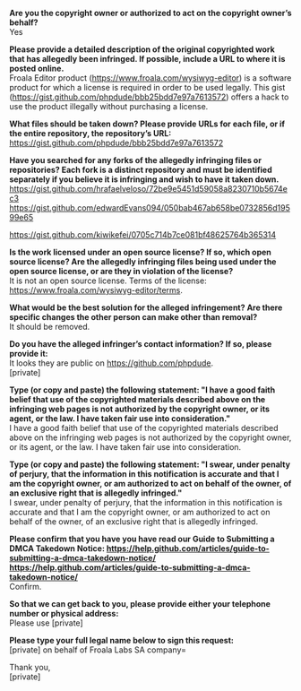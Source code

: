 **Are you the copyright owner or authorized to act on the copyright owner’s behalf?**  
Yes

**Please provide a detailed description of the original copyrighted work that has allegedly been infringed. If possible, include a URL to where it is posted online.**  
Froala Editor product (https://www.froala.com/wysiwyg-editor) is a software product for which a license is required in order to be used legally. This gist (https://gist.github.com/phpdude/bbb25bdd7e97a7613572) offers a hack to use the product illegally without purchasing a license.

**What files should be taken down? Please provide URLs for each file, or if the entire repository, the repository’s URL:**  
https://gist.github.com/phpdude/bbb25bdd7e97a7613572 

**Have you searched for any forks of the allegedly infringing files or repositories? Each fork is a distinct repository and must be identified separately if you believe it is infringing and wish to have it taken down.**  
https://gist.github.com/hrafaelveloso/72be9e5451d59058a8230710b5674ec3  
https://gist.github.com/edwardEvans094/050bab467ab658be0732856d19599e65

https://gist.github.com/kiwikefei/0705c714b7ce081bf48625764b365314 

**Is the work licensed under an open source license? If so, which open source license? Are the allegedly infringing files being used under the open source license, or are they in violation of the license?**  
It is not an open source license. Terms of the license: https://www.froala.com/wysiwyg-editor/terms.  

**What would be the best solution for the alleged infringement? Are there specific changes the other person can make other than removal?**  
It should be removed.

**Do you have the alleged infringer’s contact information? If so, please provide it:**  
It looks they are public on https://github.com/phpdude.  
[private]  

**Type (or copy and paste) the following statement: "I have a good faith belief that use of the copyrighted materials described above on the infringing web pages is not authorized by the copyright owner, or its agent, or the law. I have taken fair use into consideration."**  
I have a good faith belief that use of the copyrighted materials described above on the infringing web pages is not authorized by the copyright owner, or its agent, or the law. I have taken fair use into consideration.

**Type (or copy and paste) the following statement: "I swear, under penalty of perjury, that the information in this notification is accurate and that I am the copyright owner, or am authorized to act on behalf of the owner, of an exclusive right that is allegedly infringed."**  
I swear, under penalty of perjury, that the information in this notification is accurate and that I am the copyright owner, or am authorized to act on behalf of the owner, of an exclusive right that is allegedly infringed.

**Please confirm that you have you have read our Guide to Submitting a DMCA Takedown Notice: https://help.github.com/articles/guide-to-submitting-a-dmca-takedown-notice/ <https://help.github.com/articles/guide-to-submitting-a-dmca-takedown-notice/>**  
Confirm.

**So that we can get back to you, please provide either your telephone number or physical address:**  
Please use [private]  

**Please type your full legal name below to sign this request:**  
[private] on behalf of Froala Labs SA company=

Thank you,  
[private]
